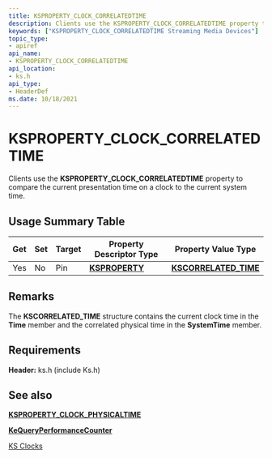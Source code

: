 ```yaml
---
title: KSPROPERTY_CLOCK_CORRELATEDTIME
description: Clients use the KSPROPERTY_CLOCK_CORRELATEDTIME property to compare the current presentation time on a clock to the current system time.
keywords: ["KSPROPERTY_CLOCK_CORRELATEDTIME Streaming Media Devices"]
topic_type:
- apiref
api_name:
- KSPROPERTY_CLOCK_CORRELATEDTIME
api_location:
- ks.h
api_type:
- HeaderDef
ms.date: 10/18/2021
---
```


# KSPROPERTY_CLOCK_CORRELATEDTIME

Clients use the **KSPROPERTY_CLOCK_CORRELATEDTIME** property to compare the current presentation time on a clock to the current system time.

## Usage Summary Table

| Get | Set | Target | Property Descriptor Type | Property Value Type |
|--|--|--|--|--|
| Yes | No | Pin | [**KSPROPERTY**](./ksproperty-structure.md) | [**KSCORRELATED_TIME**](/windows-hardware/drivers/ddi/ks/ns-ks-kscorrelated_time) |

## Remarks

The **KSCORRELATED_TIME** structure contains the current clock time in the **Time** member and the correlated physical time in the **SystemTime** member.

## Requirements

**Header:** ks.h (include Ks.h)

## See also

[**KSPROPERTY_CLOCK_PHYSICALTIME**](ksproperty-clock-physicaltime.md)

[**KeQueryPerformanceCounter**](/windows-hardware/drivers/ddi/ntifs/nf-ntifs-kequeryperformancecounter)

[KS Clocks](ks-clocks.md)